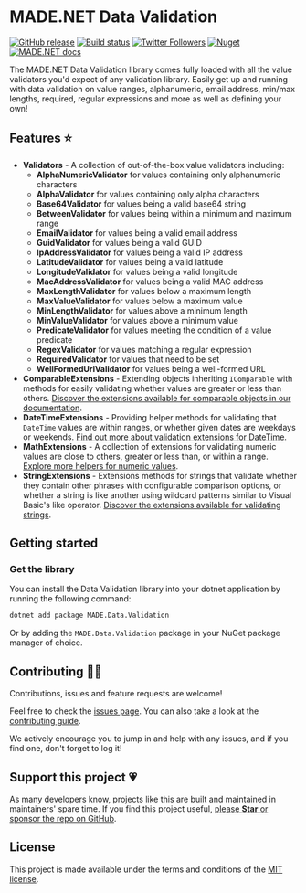 # MADE.NET Data Validation

[![GitHub release](https://img.shields.io/github/release/MADE-Apps/MADE.NET.svg)](https://github.com/MADE-Apps/MADE.NET/releases)
[![Build status](https://github.com/MADE-Apps/MADE.NET/actions/workflows/ci.yml/badge.svg?branch=main)](https://github.com/MADE-Apps/MADE.NET/actions/workflows/ci.yml)
[![Twitter Followers](https://img.shields.io/twitter/follow/jamesmcroft?label=follow%20%40jamesmcroft&style=flat)](https://twitter.com/jamesmcroft)
[![Nuget](https://img.shields.io/nuget/v/MADE.Data.Validation.svg)](https://www.nuget.org/packages/MADE.Data.Validation)
[![MADE.NET docs](https://img.shields.io/badge/docs-MADE.NET-blue.svg)](https://made-apps.github.io/MADE.NET/)

The MADE.NET Data Validation library comes fully loaded with all the value validators you'd expect of any validation library. Easily get up and running with data validation on value ranges, alphanumeric, email address, min/max lengths, required, regular expressions and more as well as defining your own!

## Features ⭐

- **Validators** - A collection of out-of-the-box value validators including:
  - **AlphaNumericValidator** for values containing only alphanumeric characters
  - **AlphaValidator** for values containing only alpha characters
  - **Base64Validator** for values being a valid base64 string
  - **BetweenValidator** for values being within a minimum and maximum range
  - **EmailValidator** for values being a valid email address
  - **GuidValidator** for values being a valid GUID
  - **IpAddressValidator** for values being a valid IP address
  - **LatitudeValidator** for values being a valid latitude
  - **LongitudeValidator** for values being a valid longitude
  - **MacAddressValidator** for values being a valid MAC address
  - **MaxLengthValidator** for values below a maximum length
  - **MaxValueValidator** for values below a maximum value
  - **MinLengthValidator** for values above a minimum length
  - **MinValueValidator** for values above a minimum value
  - **PredicateValidator** for values meeting the condition of a value predicate
  - **RegexValidator** for values matching a regular expression
  - **RequiredValidator** for values that need to be set
  - **WellFormedUrlValidator** for values being a well-formed URL
- **ComparableExtensions** - Extending objects inheriting `IComparable` with methods for easily validating whether values are greater or less than others. [Discover the extensions available for comparable objects in our documentation](https://made-apps.github.io/MADE.NET/api/MADE.Data.Validation.Extensions.ComparableExtensions.html).
- **DateTimeExtensions** - Providing helper methods for validating that `DateTime` values are within ranges, or whether given dates are weekdays or weekends. [Find out more about validation extensions for DateTime](https://made-apps.github.io/MADE.NET/api/MADE.Data.Validation.Extensions.DateTimeExtensions.html).
- **MathExtensions** - A collection of extensions for validating numeric values are close to others, greater or less than, or within a range. [Explore more helpers for numeric values](https://made-apps.github.io/MADE.NET/api/MADE.Data.Validation.Extensions.MathExtensions.html).
- **StringExtensions** - Extensions methods for strings that validate whether they contain other phrases with configurable comparison options, or whether a string is like another using wildcard patterns similar to Visual Basic's like operator. [Discover the extensions available for validating strings](https://made-apps.github.io/MADE.NET/api/MADE.Data.Validation.Extensions.StringExtensions.html).

## Getting started

### Get the library

You can install the Data Validation library into your dotnet application by running the following command:

```bash
dotnet add package MADE.Data.Validation
```

Or by adding the `MADE.Data.Validation` package in your NuGet package manager of choice.

## Contributing 🤝🏻

Contributions, issues and feature requests are welcome!

Feel free to check the [issues page](https://github.com/MADE-Apps/MADE.NET/issues). You can also take a look at the [contributing guide](https://github.com/MADE-Apps/MADE.NET/blob/main/CONTRIBUTING.md).

We actively encourage you to jump in and help with any issues, and if you find one, don't forget to log it!

## Support this project 💗

As many developers know, projects like this are built and maintained in maintainers' spare time. If you find this project useful, [please **Star** or sponsor the repo on GitHub](https://github.com/MADE-Apps/MADE.NET).

## License

This project is made available under the terms and conditions of the [MIT license](LICENSE).
